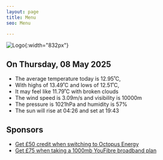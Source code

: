 ```yaml
---
layout: page
title: Menu
seo: Menu

---
```


![Logo](/images/logo.jpg){:width="832px"}

<!-- weather_marker starts -->
## On Thursday, 08 May 2025

- The average temperature today is 12.95˚C,
- With highs of 13.49˚C and lows of 12.51˚C,
- It may feel like 11.79˚C with broken clouds
- The wind speed is 3.09m/s and visibility is 10000m
- The pressure is 1021hPa and humidity is 57%
- The sun will rise at 04:26 and set at 19:43

<!-- weather_marker ends -->

## Sponsors

- [Get £50 credit when switching to Octopus Energy](https://bit.ly/3oD1nnS)
- [Get £75 when taking a 1000mb YouFibre broadband plan](https://aklam.io/91zWhU?)
